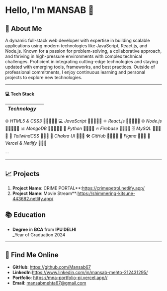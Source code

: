

# Hello, I'm MANSAB 👋

## 👤 About Me 
A dynamic full-stack web developer with expertise in building scalable applications using modern technologies like JavaScript, React.js, and Node.js. Known for a passion for problem-solving, a collaborative approach, and thriving in high-pressure environments with complex technical challenges. Proficient in integrating cutting-edge technologies and staying updated with emerging tools, frameworks, and best practices. Outside of professional commitments, I enjoy continuous learning and personal projects to explore new technologies.

---

#### 💻 Tech Stack

| *Technology*      | |
|----------------------|-----------------|
 🌐 *HTML5 & CSS3*  🌟🌟🌟🌟🌟 
 💻 *JavaScript*    🌟🌟🌟🌟🌟 
 ⚛️ *React.js*      🌟🌟🌟🌟🌟 
 🌐 *Node.js*       🌟🌟🌟🌟🌟 
 📊 *MongoDB*       🌟🌟🌟🌟🌟 
 🐍 *Python*        🌟🌟🌟🌟 
 🔥 *Firebase*      🌟🌟🌟🌟 
 🗄️ *MySQL*         🌟🌟🌟🌟 
 🎨 *TailwindCSS*   🌟🌟🌟 
 🎯 *Chakra UI*     🌟🌟🌟 
 🛠️ *GitHub*        🌟🌟🌟🌟 
 🎨 *Figma*         🌟🌟🌟 
 🚀 *Vercel & Netlify* 🌟🌟🌟

--


---

## 📈 Projects
1. **Project Name**: CRIME PORTAL**:https://crimepetrol.netlify.app/
2. **Project Name**:  Movie Stream**:https://shimmering-kitsune-443682.netlify.app/



## 📚 Education
- **Degree** in **BCA** from **IPU DELHI**  
  _Year of Graduation 2024  

---

## 🔎 Find Me Online
- **GitHub**: https://github.com/Mansab67
- **LinkedIn**:https://www.linkedin.com/in/mansab-mehto-212431295/
- **Portfolio**: https://mna-portfolio-pi.vercel.app//
- **Email**: mansabmehta67@gmail.com



